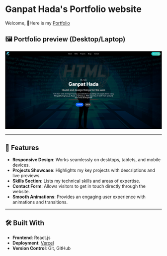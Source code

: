 # Ganpat Hada's Portfolio website

Welcome, 👏Here is my [Portfolio](https://ganpathada22.netlify.app)

## 🖼 Portfolio preview (Desktop/Laptop)

![Portfolio preview](./src/assets/app_screenshot_desktop.png)

---

## 🚀 Features

- **Responsive Design**: Works seamlessly on desktops, tablets, and mobile devices.
- **Projects Showcase**: Highlights my key projects with descriptions and live previews.
- **Skills Section**: Lists my technical skills and areas of expertise.
- **Contact Form**: Allows visitors to get in touch directly through the website.
- **Smooth Animations**: Provides an engaging user experience with animations and transitions.

---

## 🛠️ Built With

- **Frontend**: React.js
- **Deployment**: [Vercel](https://vercel.com/)
- **Version Control**: Git, GitHub
